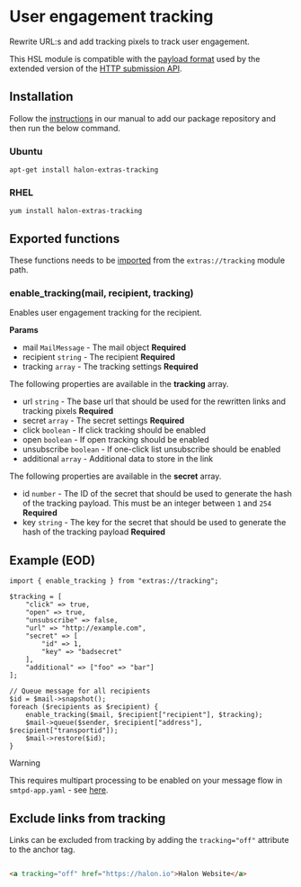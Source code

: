 # User engagement tracking

Rewrite URL:s and add tracking pixels to track user engagement.

This HSL module is compatible with the [payload format](https://docs.halon.io/submission/tracking_payload.html) used by the extended version of the [HTTP submission API](https://docs.halon.io/submission/).



## Installation

Follow the [instructions](https://docs.halon.io/manual/comp_install.html#installation) in our manual to add our package repository and then run the below command.

### Ubuntu

```
apt-get install halon-extras-tracking
```

### RHEL

```
yum install halon-extras-tracking
```

## Exported functions

These functions needs to be [imported](https://docs.halon.io/hsl/structures.html#import) from the `extras://tracking` module path.

### enable_tracking(mail, recipient, tracking)

Enables user engagement tracking for the recipient.

**Params**

- mail `MailMessage` - The mail object **Required**
- recipient `string` - The recipient **Required**
- tracking `array` - The tracking settings **Required**

The following properties are available in the **tracking** array.

- url `string` - The base url that should be used for the rewritten links and tracking pixels **Required**
- secret `array` - The secret settings **Required**
- click `boolean` - If click tracking should be enabled
- open `boolean` - If open tracking should be enabled
- unsubscribe `boolean` - If one-click list unsubscribe should be enabled
- additional `array` - Additional data to store in the link

The following properties are available in the **secret** array.

- id `number` - The ID of the secret that should be used to generate the hash of the tracking payload. This must be an integer between `1` and `254` **Required**
- key `string` - The key for the secret that should be used to generate the hash of the tracking payload **Required**

## Example (EOD)

```
import { enable_tracking } from "extras://tracking";

$tracking = [
    "click" => true,
    "open" => true,
    "unsubscribe" => false,
    "url" => "http://example.com",
    "secret" => [
        "id" => 1,
        "key" => "badsecret"
    ],
    "additional" => ["foo" => "bar"]
];

// Queue message for all recipients
$id = $mail->snapshot();
foreach ($recipients as $recipient) {
    enable_tracking($mail, $recipient["recipient"], $tracking);
    $mail->queue($sender, $recipient["address"], $recipient["transportid"]);
    $mail->restore($id);
}
```

> [!WARNING]
> This requires multipart processing to be enabled on your message flow in `smtpd-app.yaml` - see [here](https://docs.halon.io/manual/config_tuning.html?highlight=multipart#servers-phases-data-multipart). 

## Exclude links from tracking

Links can be excluded from tracking by adding the `tracking="off"` attribute to the anchor tag.

```html

<a tracking="off" href="https://halon.io">Halon Website</a>

```
